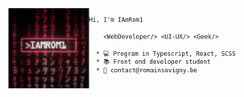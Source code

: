 <img align="left" height="160" src="./hack.gif"/>

```diff
Hi, I'm IAmRom1 

    <WebDeveloper/> <UI-UX/> <Geek/>
  
  * 💻 Program in Typescript, React, SCSS
  * 📚 Front end developer student
  * 📧 contact@romainsavigny.be

```
